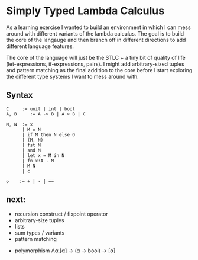 # Simply Typed Lambda Calculus

As a learning exercise I wanted to build an environment in which I can mess around with different variants of the lambda calculus. The goal is to build the core of the langauge and then branch off in different directions to add different language features.

The core of the language will just be the STLC + a tiny bit of quality of life (let-expressions, if-expressions, pairs). I might add arbitrary-sized tuples and pattern matching as the final addition to the core before I start exploring the different type systems I want to mess around with.

## Syntax

```
C     := unit | int | bool
A, B     := A -> B | A × B | C

M, N  := x
      | M ◇ N
      | if M then N else O
      | (M, N)
      | fst M
      | snd M
      | let x = M in N
      | fn x:A . M
      | M N
      | c

◇    := + | - | ==
```

## next:

- recursion construct / fixpoint operator
- arbitrary-size tuples
- lists
- sum types / variants
- pattern matching

<!-- squarely leaving STLC territory -->
- polymorphism Λα.[α] -> (α -> bool) -> [α]
